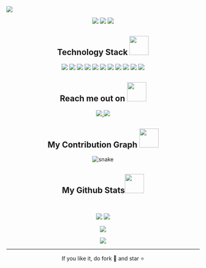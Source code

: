 
<p align="center">
 
</p align="center">
<img src="https://github.com/ibilalfaizz/ibilalfaizz/blob/main/images/cover.jpg" />

<p align="center">
 
 <img src="https://badges.pufler.dev/visits/ibilalfaizz/ibilalfaizz"/> 
 <img src="https://badges.pufler.dev/repos/ibilalfaizz"/>
 <img src="https://badges.pufler.dev/commits/monthly/ibilalfaizz" />

</p>

<!-- <p align="center">
 A Web Designer, and Developer with a real zeal for building websites that generate results. I provide top-notch Web Design for growing companies
</p>   -->

<h2 align="center">Technology Stack <img src="https://media.giphy.com/media/RbDKaczqWovIugyJmW/giphy.gif" width="50"></h2>

<p align="center">
<img src="https://img.shields.io/badge/-HTML5-E34F26?style=flat-square&logo=html5&logoColor=white"/>
<img src="https://img.shields.io/badge/-CSS3-1572B6?style=flat-square&logo=css3"/>
<img src="https://img.shields.io/badge/-Bootstrap-563D7C?style=flat-square&logo=bootstrap"/>
<img src="https://img.shields.io/badge/-Heroku-430098?style=flat-square&logo=heroku"/>
<img src="https://img.shields.io/badge/-JavaScript-black?style=flat-square&logo=javascript"/>
<img src="https://img.shields.io/badge/-Nodejs-black?style=flat-square&logo=Node.js"/>
<img src="https://img.shields.io/badge/-React-black?style=flat-square&logo=react"/>
<img src="https://img.shields.io/badge/-MongoDB-black?style=flat-square&logo=mongodb"/>
<img src="https://img.shields.io/badge/-MySQL-black?style=flat-square&logo=mysql"/>
<img src="https://img.shields.io/badge/-Git-black?style=flat-square&logo=git"/>
<img src="https://img.shields.io/badge/-GitHub-black?style=flat-square&logo=github"/>
</p>

<h2 align="center">Reach me out on <img src="https://media0.giphy.com/media/jqNPzdTTxQfOgOqpO4/source.gif" width="50"></h2>

<p align="center">
<!-- <img src="https://img.shields.io/badge/-ritik-purple?style=flat-square&logo=instagram&logoColor=white&link=https://www.instagram.com/pinkdogg307/"/> -->
<a href="mailto: ibilalfaiz@gmail.com">
 <img src="https://img.shields.io/badge/-ibilalfaiz-c14438?style=flat-square&logo=Gmail&logoColor=white&link=mailto:ibilalfaiz@gmail.com"/>
</a>
<a href="https://www.linkedin.com/in/bilalfaiz/">
 <img src="https://img.shields.io/badge/-bilalfaiz-blue?style=flat-square&logo=Linkedin&logoColor=white&link=https://www.linkedin.com/in/bilalfaiz/"/>
</a>
</p>


<h2 align="center">
  My Contribution Graph <img src="https://media.giphy.com/media/xUA7aZeLE2e0P7Znz2/giphy.gif" width="50">
</h2>
<p align="center">
  <img src="https://github.com/ibilalfaizz/ibilalfaizz/raw/output/github-contribution-grid-snake.svg" alt="snake"></center>
</p>

<h2 align="center">
  My Github Stats<img src="https://media.giphy.com/media/VgCDAzcKvsR6OM0uWg/giphy.gif" width="50">
</h2>
 
<br>

<p align = "center">
  <img  src = "https://github-readme-stats.vercel.app/api?username=ibilalmohammad8&show_icons=true&theme=vue-dark&line_height=27">
  <img src = "https://github-readme-stats.vercel.app/api/top-langs/?username=ibilalmohammad8&hide=html,css,shaderlab,hlsl&theme=vue-dark">
</p>

<p align = "center">
 <img  src="https://github-readme-streak-stats.herokuapp.com/?user=ibilalmohammad8&show_icons=true&locale=en&layout=compact&theme=vue-dark&line_height=0" />
</p> 

<p align = "center">
 <img src="https://activity-graph.herokuapp.com/graph?username=ibilalmohammad8&theme=vue">
</p> 
<hr>
<p align="center">If you like it, do fork 🍴 and star ⭐</p>
